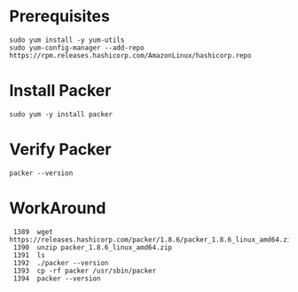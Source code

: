 # Prerequisites
```
sudo yum install -y yum-utils
sudo yum-config-manager --add-repo https://rpm.releases.hashicorp.com/AmazonLinux/hashicorp.repo
```


# Install Packer 
```
sudo yum -y install packer
```

# Verify Packer
```
packer --version
```





# WorkAround 
```
 1389  wget https://releases.hashicorp.com/packer/1.8.6/packer_1.8.6_linux_amd64.zip
 1390  unzip packer_1.8.6_linux_amd64.zip
 1391  ls
 1392  ./packer --version
 1393  cp -rf packer /usr/sbin/packer
 1394  packer --version
```
